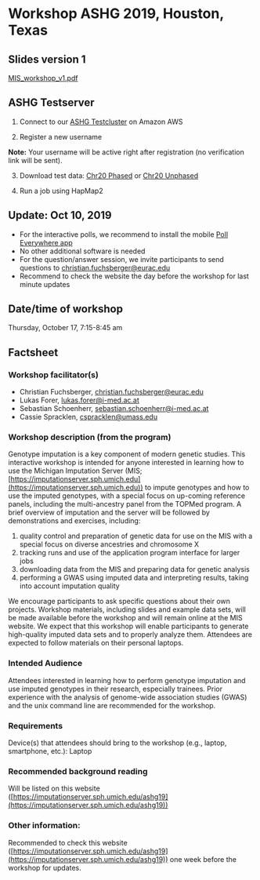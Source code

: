 # Workshop ASHG 2019, Houston, Texas




## Slides version 1 
[MIS_workshop_v1.pdf](https://github.com/lukfor/imputationserver-ashg19/raw/master/files/MIS_workshop_v1.pdf)

## ASHG Testserver
1) Connect to our [ASHG Testcluster](https://imputationserver.sph.umich.edu/aws) on Amazon AWS

2) Register a new username

**Note:** Your username will be active right after registration (no verification link will be sent). 

3) Download test data: [Chr20 Phased](https://github.com/genepi/imputationserver/raw/master/test-data/data/chr20-phased/chr20.R50.merged.1.330k.recode.small.vcf.gz) or [Chr20 Unphased](https://github.com/genepi/imputationserver/raw/master/test-data/data/chr20-unphased/chr20.R50.merged.1.330k.recode.unphased.small.vcf.gz)

4) Run a job using HapMap2

## Update: Oct 10, 2019

- For the interactive polls, we recommend to install the mobile [Poll Everywhere app](https://www.polleverywhere.com/mobile)
- No other additional software is needed
- For the question/answer session, we invite participants to send questions to  [christian.fuchsberger@eurac.edu](mailto:christian.fuchsberger@eurac.edu)
- Recommend to check the website the day before the workshop for last minute updates

## Date/time of workshop
Thursday, October 17, 7:15-8:45 am

## Factsheet

### Workshop facilitator(s)
- Christian Fuchsberger, [christian.fuchsberger@eurac.edu](mailto:christian.fuchsberger@eurac.edu)
- Lukas Forer, [lukas.forer@i-med.ac.at](mailto:lukas.forer@i-med.ac.at)
- Sebastian Schoenherr, [sebastian.schoenherr@i-med.ac.at](mailto:sebastian.schoenherr@i-med.ac.at)
- Cassie Spracklen, [cspracklen@umass.edu](mailto:cspracklen@umass.edu)

### Workshop description (from the program)
Genotype imputation is a key component of modern genetic studies. This interactive workshop is intended for anyone interested in learning how to use the Michigan Imputation Server (MIS; [https://imputationserver.sph.umich.edu](https://imputationserver.sph.umich.edu)) to impute genotypes and how to use the imputed genotypes, with a special focus on up-coming reference panels, including the multi-ancestry panel from the TOPMed program. A brief overview of imputation and the server will be followed by demonstrations and exercises, including:

1. quality control and preparation of genetic data for use on the MIS with a special focus on diverse ancestries and chromosome X
2. tracking runs and use of the application program interface for larger jobs
3. downloading data from the MIS and preparing data for genetic analysis
4. performing a GWAS using imputed data and interpreting results, taking into account imputation quality

We encourage participants to ask specific questions about their own projects. Workshop materials, including slides and example data sets, will be made available before the workshop and will remain online at the MIS website. We expect that this workshop will enable participants to generate high-quality imputed data sets and to properly analyze them. Attendees are expected to follow materials on their personal laptops. 
 
### Intended Audience
Attendees interested in learning how to perform genotype imputation and use imputed genotypes in their research, especially trainees. Prior experience with the analysis of genome-wide association studies (GWAS) and the unix command line are recommended for the workshop.
 
### Requirements
Device(s) that attendees should bring to the workshop (e.g., laptop, smartphone, etc.): Laptop
 
### Recommended background reading
Will be listed on this website ([https://imputationserver.sph.umich.edu/ashg19](https://imputationserver.sph.umich.edu/ashg19))

### Other information:
Recommended to check this website ([https://imputationserver.sph.umich.edu/ashg19](https://imputationserver.sph.umich.edu/ashg19)) one week before the workshop for updates.
